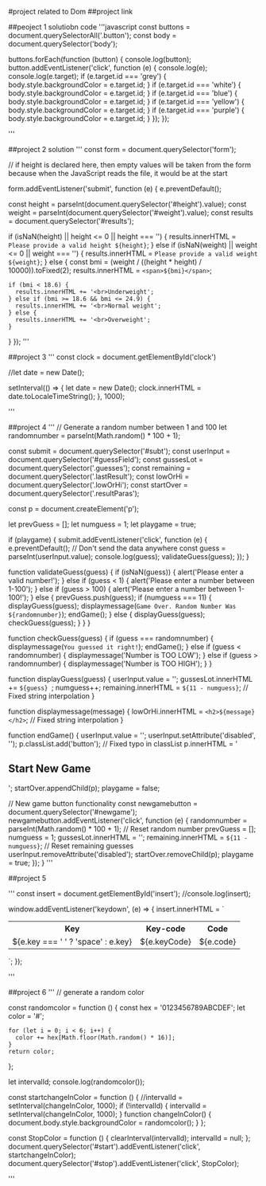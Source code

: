 #project related to Dom
##project link


##peoject 1 solutiobn code
'''javascript 
const buttons = document.querySelectorAll('.button');
const body = document.querySelector('body');

buttons.forEach(function (button) {
  console.log(button);
  button.addEventListener('click', function (e) {
    console.log(e);
    console.log(e.target);
    if (e.target.id === 'grey') {
      body.style.backgroundColor = e.target.id;
    }
    if (e.target.id === 'white') {
      body.style.backgroundColor = e.target.id;
    }
    if (e.target.id === 'blue') {
      body.style.backgroundColor = e.target.id;
    }
    if (e.target.id === 'yellow') {
      body.style.backgroundColor = e.target.id;
    }
    if (e.target.id === 'purple') {
      body.style.backgroundColor = e.target.id;
    }
  });
});

'''


##project 2 solution 
'''
const form = document.querySelector('form');

// if height is declared here, then empty values will be taken from the form because when the JavaScript reads the file, it would be at the start

form.addEventListener('submit', function (e) {
  e.preventDefault();

  const height = parseInt(document.querySelector('#height').value);
  const weight = parseInt(document.querySelector('#weight').value);
  const results = document.querySelector('#results');

  if (isNaN(height) || height <= 0 || height === '') {
    results.innerHTML = `Please provide a valid height ${height}`;
  } else if (isNaN(weight) || weight <= 0 || weight === '') {
    results.innerHTML = `Please provide a valid weight ${weight}`;
  } else {
    const bmi = (weight / ((height * height) / 10000)).toFixed(2);
    results.innerHTML = `<span>${bmi}</span>`;

    if (bmi < 18.6) {
      results.innerHTML += '<br>Underweight';
    } else if (bmi >= 18.6 && bmi <= 24.9) {
      results.innerHTML += '<br>Normal weight';
    } else {
      results.innerHTML += '<br>Overweight';
    }
  }
});
'''



##project 3
'''
const clock = document.getElementById('clock')

//let date = new Date();

setInterval(() => {
    let date = new Date();
    clock.innerHTML = date.toLocaleTimeString();
}, 1000);

'''



##project 4
'''
// Generate a random number between 1 and 100
let randomnumber = parseInt(Math.random() * 100 + 1);

const submit = document.querySelector('#subt');
const userInput = document.querySelector('#guessField');
const gussesLot = document.querySelector('.guesses');
const remaining = document.querySelector('.lastResult');
const lowOrHi = document.querySelector('.lowOrHi');
const startOver = document.querySelector('.resultParas');

const p = document.createElement('p');

let prevGuess = [];
let numguess = 1;
let playgame = true;

if (playgame) {
  submit.addEventListener('click', function (e) {
    e.preventDefault(); // Don't send the data anywhere
    const guess = parseInt(userInput.value);
    console.log(guess);
    validateGuess(guess);
  });
}

function validateGuess(guess) {
  if (isNaN(guess)) {
    alert('Please enter a valid number!');
  } else if (guess < 1) {
    alert('Please enter a number between 1-100');
  } else if (guess > 100) {
    alert('Please enter a number between 1-100!');
  } else {
    prevGuess.push(guess);
    if (numguess === 11) {
      displayGuess(guess);
      displaymessage(`Game Over. Random Number Was ${randomnumber}`);
      endGame();
    } else {
      displayGuess(guess);
      checkGuess(guess);
    }
  }
}

function checkGuess(guess) {
  if (guess === randomnumber) {
    displaymessage(`You guessed it right!`);
    endGame();
  } else if (guess < randomnumber) {
    displaymessage('Number is TOO LOW');
  } else if (guess > randomnumber) {
    displaymessage('Number is TOO HIGH');
  }
}

function displayGuess(guess) {
  userInput.value = '';
  gussesLot.innerHTML += `${guess} `;
  numguess++;
  remaining.innerHTML = `${11 - numguess}`; // Fixed string interpolation
}

function displaymessage(message) {
  lowOrHi.innerHTML = `<h2>${message}</h2>`; // Fixed string interpolation
}

function endGame() {
  userInput.value = '';
  userInput.setAttribute('disabled', '');
  p.classList.add('button'); // Fixed typo in classList
  p.innerHTML = '<h2 id="newgame">Start New Game</h2>';
  startOver.appendChild(p);
  playgame = false;

  // New game button functionality
  const newgamebutton = document.querySelector('#newgame');
  newgamebutton.addEventListener('click', function (e) {
    randomnumber = parseInt(Math.random() * 100 + 1); // Reset random number
    prevGuess = [];
    numguess = 1;
    gussesLot.innerHTML = '';
    remaining.innerHTML = `${11 - numguess}`; // Reset remaining guesses
    userInput.removeAttribute('disabled');
    startOver.removeChild(p);
    playgame = true;
  });
}
'''


##project 5

'''
const insert = document.getElementById('insert');
//console.log(insert);

window.addEventListener('keydown', (e) => {
  insert.innerHTML = `
  <div class ="color">
  <table>
  <tr>
    <th>Key</th>
    <th>Key-code</th>
    <th>Code</th>
  </tr>
  <tr>
    <td>${e.key === ' ' ? 'space' : e.key}</td>
    <td>${e.keyCode}</td>
    <td>${e.code}</td>
  </tr>
</table>
  </div>
  `;
});

'''

##project 6
'''
// generate a random color

const randomcolor = function () {
    const hex = '0123456789ABCDEF';
    let color = '#';
  
    for (let i = 0; i < 6; i++) {
      color += hex[Math.floor(Math.random() * 16)];
    }
    return color;
  };
  
  let intervalId;
  console.log(randomcolor());
  
  const startchangeInColor = function () {
    //intervalId = setInterval(changeInColor, 1000);
    if (!intervalId) {
      intervalId = setInterval(changeInColor, 1000);
    }
    function changeInColor() {
      document.body.style.backgroundColor = randomcolor();
    }
  };
  
  const StopColor = function () {
    clearInterval(intervalId);
    intervalId = null;
  };
  document.querySelector('#start').addEventListener('click', startchangeInColor);
  document.querySelector('#stop').addEventListener('click', StopColor);
  
'''
